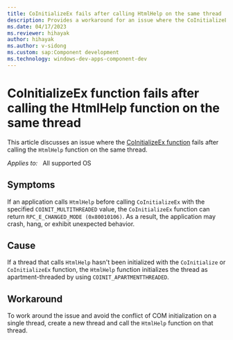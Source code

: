 ```yaml
---
title: CoInitializeEx fails after calling HtmlHelp on the same thread
description: Provides a workaround for an issue where the CoInitializeEx function fails after calling the HtmlHelp function on the same thread.
ms.date: 04/17/2023
ms.reviewer: hihayak
author: hihayak
ms.author: v-sidong
ms.custom: sap:Component development
ms.technology: windows-dev-apps-component-dev
---
```

# CoInitializeEx function fails after calling the HtmlHelp function on the same thread

This article discusses an issue where the [CoInitializeEx function](/windows/win32/api/combaseapi/nf-combaseapi-coinitializeex) fails after calling the `HtmlHelp` function on the same thread.

_Applies to:_ &nbsp; All supported OS

## Symptoms

If an application calls `HtmlHelp` before calling `CoInitializeEx` with the specified `COINIT_MULTITHREADED` value, the `CoInitializeEx` function can return `RPC_E_CHANGED_MODE (0x80010106)`. As a result, the application may crash, hang, or exhibit unexpected behavior.

## Cause

If a thread that calls `HtmlHelp` hasn't been initialized with the `CoInitialize` or `CoInitializeEx` function, the `HtmlHelp` function initializes the thread as apartment-threaded by using `COINIT_APARTMENTTHREADED`.

## Workaround

To work around the issue and avoid the conflict of COM initialization on a single thread, create a new thread and call the `HtmlHelp` function on that thread.
